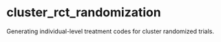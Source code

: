 # cluster_rct_randomization
Generating individual-level treatment codes for cluster randomized trials.
